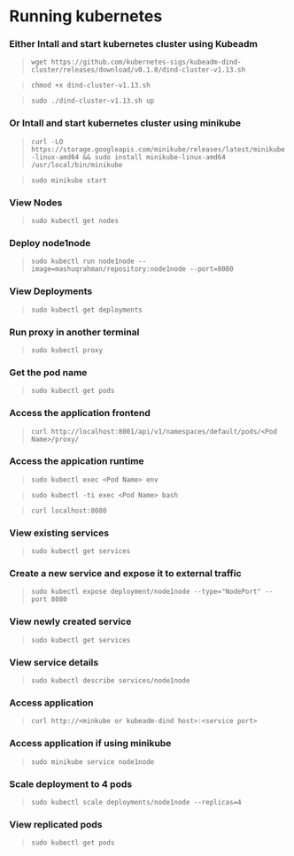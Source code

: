 # Running kubernetes

### Either Intall and start kubernetes cluster using Kubeadm 

> `wget https://github.com/kubernetes-sigs/kubeadm-dind-cluster/releases/download/v0.1.0/dind-cluster-v1.13.sh`

> `chmod +x dind-cluster-v1.13.sh`

> `sudo ./dind-cluster-v1.13.sh up`

### Or Intall and start kubernetes cluster using minikube 
> `curl -LO https://storage.googleapis.com/minikube/releases/latest/minikube-linux-amd64 && sudo install minikube-linux-amd64 /usr/local/bin/minikube`

> `sudo minikube start`

### View Nodes
> `sudo kubectl get nodes`

### Deploy node1node
> `sudo kubectl run node1node --image=mashuqrahman/repository:node1node --port=8080`

### View Deployments
> `sudo kubectl get deployments`

### Run proxy in another terminal
> `sudo kubectl proxy`

### Get the pod name
> `sudo kubectl get pods`

### Access the application frontend
> `curl http://localhost:8001/api/v1/namespaces/default/pods/<Pod Name>/proxy/`

### Access the appication runtime
> `sudo kubectl exec <Pod Name> env`

> `sudo kubectl -ti exec <Pod Name> bash`

> `curl localhost:8080`

### View existing services
> `sudo kubectl get services`

### Create a new service and expose it to external traffic
> `sudo kubectl expose deployment/node1node --type="NodePort" --port 8080`

### View newly created service
> `sudo kubectl get services`

### View service details
> `sudo kubectl describe services/node1node`

### Access application
> `curl http://<minkube or kubeadm-dind host>:<service port>`

### Access application if using minikube
> `sudo minikube service node1node`

### Scale deployment to 4 pods
> `sudo kubectl scale deployments/node1node --replicas=4`

### View replicated pods
> `sudo kubectl get pods`